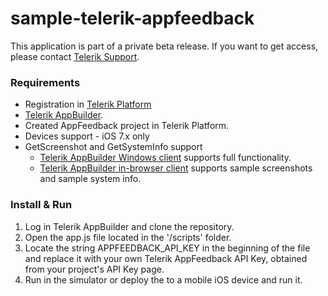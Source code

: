 sample-telerik-appfeedback
==========================

This application is part of a private beta release. If you want to get access, please contact [Telerik Support](mailto:support@telerik.com).

### Requirements
- Registration in [Telerik Platform](http://www.telerik.com/platform)
- [Telerik AppBuilder](http://www.telerik.com/appbuilder).
- Created AppFeedback project in Telerik Platform.
- Devices support - iOS 7.x only
- GetScreenshot and GetSystemInfo support 
    - [Telerik AppBuilder Windows client](http://www.telerik.com/appbuilder/windows-client) supports full functionality. 
    - [Telerik AppBuilder in-browser client](http://www.telerik.com/appbuilder/in-browser-client) supports sample screenshots and sample system info.

### Install & Run
1. Log in Telerik AppBuilder and clone the repository.
2. Open the app.js file located in the '/scripts' folder. 
3. Locate the string APPFEEDBACK_API_KEY in the beginning of the file and replace it with your own Telerik AppFeedback API Key, obtained from your project's API Key page.
4. Run in the simulator or deploy the to a mobile iOS device and run it.